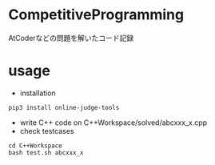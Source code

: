 # CompetitiveProgramming
AtCoderなどの問題を解いたコード記録

# usage
- installation
```
pip3 install online-judge-tools
```
- write C++ code on C++Workspace/solved/abcxxx_x.cpp
- check testcases
```
cd C++Workspace
bash test.sh abcxxx_x
```
